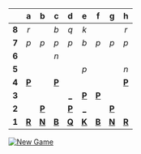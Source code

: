 |     |  a  |  b  |  c  |  d  |  e  |  f  |  g  |  h  |
|:---:|:---:|:---:|:---:|:---:|:---:|:---:|:---:|:---:|
|  **8**  |  _r_  |     |  _b_  |  _q_  |  _k_  |     |     |  _r_  |
|  **7**  |  _p_  |  _p_  |  _p_  |  _p_  |  _b_  |  _p_  |  _p_  |  _p_  |
|  **6**  |     |     |  _n_  |     |     |     |     |     |
|  **5**  |     |     |     |     |  _p_  |     |     |  _n_  |
|  **4**  |  [**P**](https://readmechess.azurewebsites.net/select?square=a4)  |     |  [**P**](https://readmechess.azurewebsites.net/select?square=c4)  |     |     |     |     |  [**P**](https://github.com/grim-kalman)  |
|  **3**  |     |     |     |  [_](https://readmechess.azurewebsites.net/play?move=f1d3)  |  [**P**](https://readmechess.azurewebsites.net/select?square=e3)  |  [**P**](https://readmechess.azurewebsites.net/select?square=f3)  |     |     |
|  **2**  |     |  [**P**](https://readmechess.azurewebsites.net/select?square=b2)  |     |  [**P**](https://readmechess.azurewebsites.net/select?square=d2)  |  [_](https://readmechess.azurewebsites.net/play?move=f1e2)  |     |  [**P**](https://readmechess.azurewebsites.net/select?square=g2)  |     |
|  **1**  |  [**R**](https://readmechess.azurewebsites.net/select?square=a1)  |  [**N**](https://readmechess.azurewebsites.net/select?square=b1)  |  [**B**](https://github.com/grim-kalman)  |  [**Q**](https://readmechess.azurewebsites.net/select?square=d1)  |  [**K**](https://readmechess.azurewebsites.net/select?square=e1)  |  [**B**](https://readmechess.azurewebsites.net/select?square=f1)  |  [**N**](https://readmechess.azurewebsites.net/select?square=g1)  |  [**R**](https://readmechess.azurewebsites.net/select?square=h1)  |

[![New Game](https://img.shields.io/badge/new_game-4CAF50)](https://readmechess.azurewebsites.net/new)